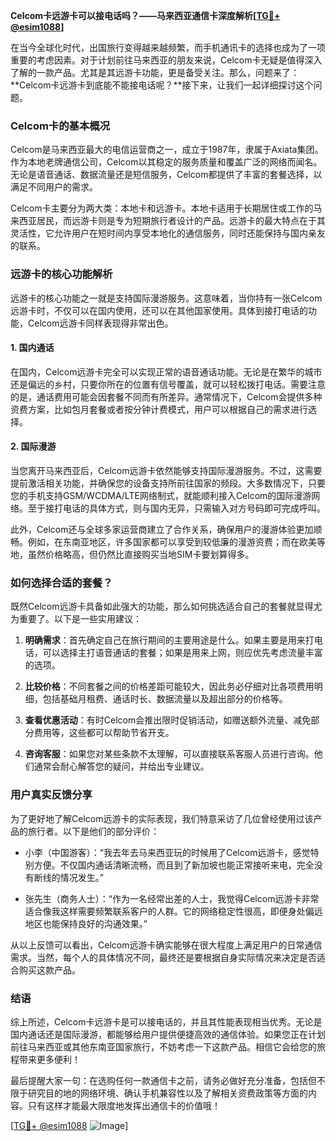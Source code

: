 **Celcom卡远游卡可以接电话吗？——马来西亚通信卡深度解析[[TG💪+ @esim1088](https://t.me/s/esim1088)]**

在当今全球化时代，出国旅行变得越来越频繁，而手机通讯卡的选择也成为了一项重要的考虑因素。对于计划前往马来西亚的朋友来说，Celcom卡无疑是值得深入了解的一款产品。尤其是其远游卡功能，更是备受关注。那么，问题来了：**Celcom卡远游卡到底能不能接电话呢？**接下来，让我们一起详细探讨这个问题。

### Celcom卡的基本概况

Celcom是马来西亚最大的电信运营商之一，成立于1987年，隶属于Axiata集团。作为本地老牌通信公司，Celcom以其稳定的服务质量和覆盖广泛的网络而闻名。无论是语音通话、数据流量还是短信服务，Celcom都提供了丰富的套餐选择，以满足不同用户的需求。

Celcom卡主要分为两大类：本地卡和远游卡。本地卡适用于长期居住或工作的马来西亚居民，而远游卡则是专为短期旅行者设计的产品。远游卡的最大特点在于其灵活性，它允许用户在短时间内享受本地化的通信服务，同时还能保持与国内亲友的联系。

### 远游卡的核心功能解析

远游卡的核心功能之一就是支持国际漫游服务。这意味着，当你持有一张Celcom远游卡时，不仅可以在国内使用，还可以在其他国家使用。具体到接打电话的功能，Celcom远游卡同样表现得非常出色。

#### 1. **国内通话**
在国内，Celcom远游卡完全可以实现正常的语音通话功能。无论是在繁华的城市还是偏远的乡村，只要你所在的位置有信号覆盖，就可以轻松拨打电话。需要注意的是，通话费用可能会因套餐不同而有所差异。通常情况下，Celcom会提供多种资费方案，比如包月套餐或者按分钟计费模式，用户可以根据自己的需求进行选择。

#### 2. **国际漫游**
当您离开马来西亚后，Celcom远游卡依然能够支持国际漫游服务。不过，这需要提前激活相关功能，并确保您的设备支持所前往国家的频段。大多数情况下，只要您的手机支持GSM/WCDMA/LTE网络制式，就能顺利接入Celcom的国际漫游网络。至于接打电话的具体方式，则与国内无异，只需输入对方号码即可完成呼叫。

此外，Celcom还与全球多家运营商建立了合作关系，确保用户的漫游体验更加顺畅。例如，在东南亚地区，许多国家都可以享受到较低廉的漫游资费；而在欧美等地，虽然价格略高，但仍然比直接购买当地SIM卡要划算得多。

### 如何选择合适的套餐？

既然Celcom远游卡具备如此强大的功能，那么如何挑选适合自己的套餐就显得尤为重要了。以下是一些实用建议：

1. **明确需求**：首先确定自己在旅行期间的主要用途是什么。如果主要是用来打电话，可以选择主打语音通话的套餐；如果是用来上网，则应优先考虑流量丰富的选项。
   
2. **比较价格**：不同套餐之间的价格差距可能较大，因此务必仔细对比各项费用明细，包括基础月租费、通话时长、数据流量以及超出部分的价格等。

3. **查看优惠活动**：有时Celcom会推出限时促销活动，如赠送额外流量、减免部分费用等，这些都可以帮助节省开支。

4. **咨询客服**：如果您对某些条款不太理解，可以直接联系客服人员进行咨询。他们通常会耐心解答您的疑问，并给出专业建议。

### 用户真实反馈分享

为了更好地了解Celcom远游卡的实际表现，我们特意采访了几位曾经使用过该产品的旅行者。以下是他们的部分评价：

- 小李（中国游客）：“我去年去马来西亚玩的时候用了Celcom远游卡，感觉特别方便。不仅国内通话清晰流畅，而且到了新加坡也能正常接听来电，完全没有断线的情况发生。”
  
- 张先生（商务人士）：“作为一名经常出差的人士，我觉得Celcom远游卡非常适合像我这样需要频繁联系客户的人群。它的网络稳定性很高，即便身处偏远地区也能保持良好的沟通效果。”

从以上反馈可以看出，Celcom远游卡确实能够在很大程度上满足用户的日常通信需求。当然，每个人的具体情况不同，最终还是要根据自身实际情况来决定是否适合购买这款产品。

### 结语

综上所述，Celcom卡远游卡是可以接电话的，并且其性能表现相当优秀。无论是国内通话还是国际漫游，都能够给用户提供便捷高效的通信体验。如果您正在计划前往马来西亚或其他东南亚国家旅行，不妨考虑一下这款产品。相信它会给您的旅程带来更多便利！

最后提醒大家一句：在选购任何一款通信卡之前，请务必做好充分准备，包括但不限于研究目的地的网络环境、确认手机兼容性以及了解相关资费政策等方面的内容。只有这样才能最大限度地发挥出通信卡的价值哦！

[[TG💪+ @esim1088](https://t.me/s/esim1088) ![Image](https://i.postimg.cc/4NQfJmqS/Snipaste-2025-05-13-00-14-12.png)]